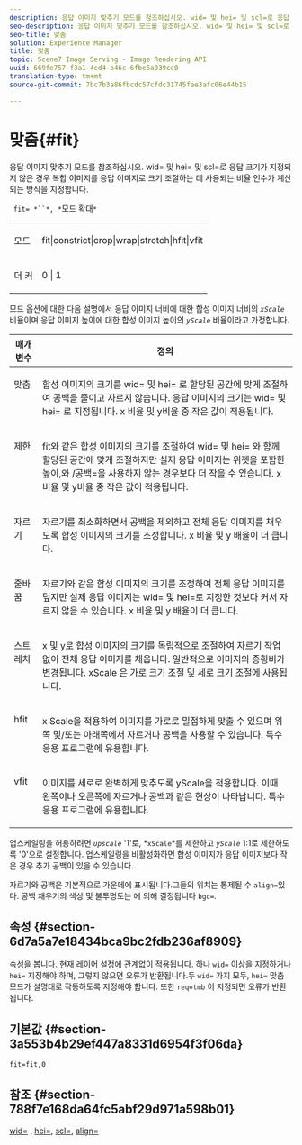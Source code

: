 ```yaml
---
description: 응답 이미지 맞추기 모드를 참조하십시오. wid= 및 hei= 및 scl=로 응답 크기가 지정되지 않은 경우 복합 이미지를 응답 이미지로 크기 조절하는 데 사용되는 비율 인수가 계산되는 방식을 지정합니다.
seo-description: 응답 이미지 맞추기 모드를 참조하십시오. wid= 및 hei= 및 scl=로 응답 크기가 지정되지 않은 경우 복합 이미지를 응답 이미지로 크기 조절하는 데 사용되는 비율 인수가 계산되는 방식을 지정합니다.
seo-title: 맞춤
solution: Experience Manager
title: 맞춤
topic: Scene7 Image Serving - Image Rendering API
uuid: 669fe757-f3a1-4cd4-b46c-6fbe5a039ce0
translation-type: tm+mt
source-git-commit: 7bc7b3a86fbcdc57cfdc31745fae3afc06e44b15

---
```



# 맞춤{#fit}

응답 이미지 맞추기 모드를 참조하십시오. wid= 및 hei= 및 scl=로 응답 크기가 지정되지 않은 경우 복합 이미지를 응답 이미지로 크기 조절하는 데 사용되는 비율 인수가 계산되는 방식을 지정합니다.

` fit= *``*, *`모드 확대`*`

<table id="simpletable_50FBDC6B7CB2448891DD0F491DEB5ACF"> 
 <tr class="strow"> 
  <td class="stentry"> <p> <span class="codeph"> <span class="varname"> 모드 </span></span> </p> </td> 
  <td class="stentry"> <p> <span class="codeph"> fit|constrict|crop|wrap|stretch|hfit|vfit </span> </p> </td> 
 </tr> 
 <tr class="strow"> 
  <td class="stentry"> <p> <span class="codeph"> <span class="varname"> 더 </span> 커 </span> </p> </td> 
  <td class="stentry"> <p> <span class="codeph"> 0 | 1 </span> </p> </td> 
 </tr> 
</table>

모드 옵션에 대한 다음 설명에서 응답 이미지 너비에 대한 합성 이미지 너비의 *`xScale`* 비율이며 응답 이미지 높이에 대한 합성 이미지 높이의 *`yScale`* 비율이라고 가정합니다.

<table id="table_33408ECA9D164AFAA249F8589060545E"> 
 <thead> 
  <tr> 
   <th colname="col1" class="entry"> 매개 변수 </th> 
   <th colname="col2" class="entry"> 정의 </th> 
  </tr> 
 </thead>
 <tbody> 
  <tr valign="top"> 
   <td colname="col1"> <p> <span class="codeph"> 맞춤 </span> </p> </td> 
   <td colname="col2"> <p>합성 이미지의 크기를 <span class="codeph"> wid= </span> 및 <span class="codeph"> hei= </span>로 할당된 공간에 맞게 조절하여 공백을 줄이고 자르지 않습니다. 응답 이미지의 크기는 <span class="codeph"> wid= </span> 및 <span class="codeph"> hei= </span>로 지정됩니다. x <span class="varname"> 비율 </span> 및 y비율 중 작은 <span class="varname"> 값이 </span> 적용됩니다. </p> </td> 
  </tr> 
  <tr valign="top"> 
   <td colname="col1"> <p> <span class="codeph"> 제한 </span> </p> </td> 
   <td colname="col2"> <p>fit와 같은 합성 이미지의 크기를 조절하여 <span class="codeph"> wid= </span> 및 hei= <span class="codeph"> 와 함께 할당된 공간에 맞게 조절하지만 실제 응답 </span> 이미지는 위젯을 포함한 높이,와 <span class="codeph"> </span><span class="codeph"> </span> <span class="codeph"> </span> /공백=을 사용하지 않는 경우보다 더 작을 수 있습니다. x <span class="varname"> 비율 </span> 및 y비율 중 작은 <span class="varname"> 값이 </span> 적용됩니다. </p> </td> 
  </tr> 
  <tr valign="top"> 
   <td colname="col1"> <p> <span class="codeph"> 자르기 </span> </p> </td> 
   <td colname="col2"> <p>자르기를 최소화하면서 공백을 제외하고 전체 응답 이미지를 채우도록 합성 이미지의 크기를 조정합니다. x <span class="varname"> 비율 </span> 및 y <span class="varname"> 배율이 더 </span> 큽니다. </p> </td> 
  </tr> 
  <tr valign="top"> 
   <td colname="col1"> <p> <span class="codeph"> 줄바꿈 </span> </p> </td> 
   <td colname="col2"> <p>자르기와 같은 합성 이미지의 크기를 <span class="codeph"> 조정하여 전체 응답 이미지를 </span> 덮지만 실제 응답 이미지는 <span class="codeph"> wid= </span> 및 <span class="codeph"> hei=로 지정한 것보다 커서 자르지 </span> 않을 수 있습니다. x <span class="varname"> 비율 </span> 및 y <span class="varname"> 배율이 더 </span>큽니다. </p> </td> 
  </tr> 
  <tr valign="top"> 
   <td colname="col1"> <p> <span class="codeph"> 스트레치 </span> </p> </td> 
   <td colname="col2"> <p>x 및 y로 합성 이미지의 크기를 독립적으로 조절하여 자르기 작업 없이 전체 응답 이미지를 채웁니다. 일반적으로 이미지의 종횡비가 변경됩니다. <span class="varname"> xScale </span> 은 가로 크기 조절 및 <span class="varname"> 세로 </span> 크기 조절에 사용됩니다. </p> </td> 
  </tr> 
  <tr valign="top"> 
   <td colname="col1"> <p> <span class="codeph"> hfit </span> </p> </td> 
   <td colname="col2"> <p>x <span class="varname"> Scale을 </span> 적용하여 이미지를 가로로 밀접하게 맞출 수 있으며 위쪽 및/또는 아래쪽에서 자르거나 공백을 사용할 수 있습니다. 특수 응용 프로그램에 유용합니다. </p> </td> 
  </tr> 
  <tr valign="top"> 
   <td colname="col1"> <p> <span class="codeph"> vfit </span> </p> </td> 
   <td colname="col2"> <p>이미지를 <span class="varname"> 세로로 </span> 완벽하게 맞추도록 yScale을 적용합니다. 이때 왼쪽이나 오른쪽에 자르거나 공백과 같은 현상이 나타납니다. 특수 응용 프로그램에 유용합니다. </p> </td> 
  </tr> 
 </tbody> 
</table>

업스케일링을 허용하려면 *`upscale`* &#39;1&#39;로, *`xScale`*를 제한하고 *`yScale`* 1:1로 제한하도록 &#39;0&#39;으로 설정합니다. 업스케일링을 비활성화하면 합성 이미지가 응답 이미지보다 작은 경우 추가 공백이 있을 수 있습니다.

자르기와 공백은 기본적으로 가운데에 표시됩니다.그들의 위치는 통제될 수 `align=`있다. 공백 채우기의 색상 및 불투명도는 에 의해 결정됩니다 `bgc=`.

## 속성 {#section-6d7a5a7e18434bca9bc2fdb236af8909}

속성을 봅니다. 현재 레이어 설정에 관계없이 적용됩니다. 하나 `wid=` 이상을 지정하거나 `hei=` 지정해야 하며, 그렇지 않으면 오류가 반환됩니다.두 `wid=` 가지 모두, `hei=` 맞춤 모드가 설명대로 작동하도록 지정해야 합니다. 또한 `req=tmb` 이 지정되면 오류가 반환됩니다.

## 기본값 {#section-3a553b4b29ef447a8331d6954f3f06da}

`fit=fit,0`

## 참조 {#section-788f7e168da64fc5abf29d971a598b01}

[wid=](../../../../../is-api/http-ref/image-serving-api-ref/c-http-protocol-reference/c-command-reference/r-is-http-wid.md#reference-bfeadcb67bf4485f851eb21345527e47) , [hei=](../../../../../is-api/http-ref/image-serving-api-ref/c-http-protocol-reference/c-command-reference/r-is-http-hei.md#reference-6d6f556ccc0e4b98a815e8a5c1944a96), [scl=](../../../../../is-api/http-ref/image-serving-api-ref/c-http-protocol-reference/c-command-reference/r-scl.md#reference-b2a74e493d0d407e98fe350551ba3fcc), [align=](../../../../../is-api/http-ref/image-serving-api-ref/c-http-protocol-reference/c-command-reference/r-align.md#reference-b7d6b87c75124d78884f916dd6544bc7)
